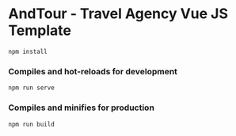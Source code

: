 # AndTour - Travel Agency Vue JS Template
```
npm install
```

### Compiles and hot-reloads for development

```
npm run serve
```

### Compiles and minifies for production

```
npm run build
```

